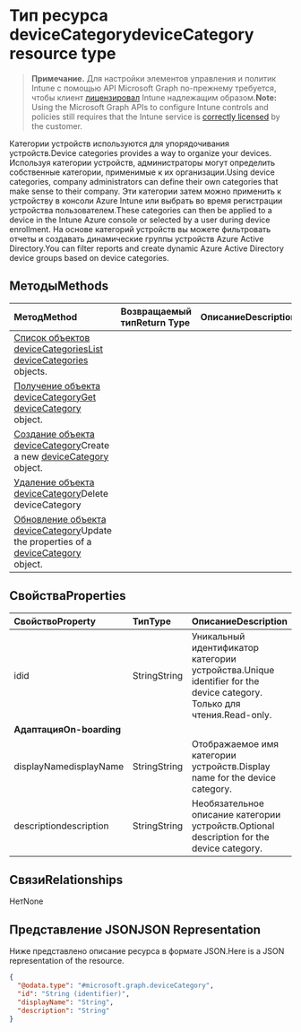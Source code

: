 # <a name="devicecategory-resource-type"></a><span data-ttu-id="1eb3e-101">Тип ресурса deviceCategory</span><span class="sxs-lookup"><span data-stu-id="1eb3e-101">deviceCategory resource type</span></span>

> <span data-ttu-id="1eb3e-102">**Примечание.** Для настройки элементов управления и политик Intune с помощью API Microsoft Graph по-прежнему требуется, чтобы клиент [лицензировал](https://go.microsoft.com/fwlink/?linkid=839381) Intune надлежащим образом.</span><span class="sxs-lookup"><span data-stu-id="1eb3e-102">**Note:** Using the Microsoft Graph APIs to configure Intune controls and policies still requires that the Intune service is [correctly licensed](https://go.microsoft.com/fwlink/?linkid=839381) by the customer.</span></span>

<span data-ttu-id="1eb3e-103">Категории устройств используются для упорядочивания устройств.</span><span class="sxs-lookup"><span data-stu-id="1eb3e-103">Device categories provides a way to organize your devices.</span></span> <span data-ttu-id="1eb3e-104">Используя категории устройств, администраторы могут определить собственные категории, применимые к их организации.</span><span class="sxs-lookup"><span data-stu-id="1eb3e-104">Using device categories, company administrators can define their own categories that make sense to their company.</span></span> <span data-ttu-id="1eb3e-105">Эти категории затем можно применить к устройству в консоли Azure Intune или выбрать во время регистрации устройства пользователем.</span><span class="sxs-lookup"><span data-stu-id="1eb3e-105">These categories can then be applied to a device in the Intune Azure console or selected by a user during device enrollment.</span></span> <span data-ttu-id="1eb3e-106">На основе категорий устройств вы можете фильтровать отчеты и создавать динамические группы устройств Azure Active Directory.</span><span class="sxs-lookup"><span data-stu-id="1eb3e-106">You can filter reports and create dynamic Azure Active Directory device groups based on device categories.</span></span>

## <a name="methods"></a><span data-ttu-id="1eb3e-107">Методы</span><span class="sxs-lookup"><span data-stu-id="1eb3e-107">Methods</span></span>
|<span data-ttu-id="1eb3e-108">Метод</span><span class="sxs-lookup"><span data-stu-id="1eb3e-108">Method</span></span>|<span data-ttu-id="1eb3e-109">Возвращаемый тип</span><span class="sxs-lookup"><span data-stu-id="1eb3e-109">Return Type</span></span>|<span data-ttu-id="1eb3e-110">Описание</span><span class="sxs-lookup"><span data-stu-id="1eb3e-110">Description</span></span>|
|:---|:---|:---|
|<span data-ttu-id="1eb3e-111">[Список объектов deviceCategories](../api/intune_shared_devicecategory_list.md)</span><span class="sxs-lookup"><span data-stu-id="1eb3e-111">[List deviceCategories](../api/intune_shared_devicecategory_list.md) objects.</span></span>|
|<span data-ttu-id="1eb3e-112">[Получение объекта deviceCategory](../api/intune_shared_devicecategory_get.md)</span><span class="sxs-lookup"><span data-stu-id="1eb3e-112">[Get deviceCategory](../api/intune_shared_devicecategory_get.md) object.</span></span>|
|<span data-ttu-id="1eb3e-113">[Создание объекта deviceCategory](../api/intune_shared_devicecategory_create.md)</span><span class="sxs-lookup"><span data-stu-id="1eb3e-113">Create a new [deviceCategory](../api/intune_shared_devicecategory_create.md) object.</span></span>|
|<span data-ttu-id="1eb3e-114">[Удаление объекта deviceCategory](../api/intune_shared_devicecategory_delete.md)</span><span class="sxs-lookup"><span data-stu-id="1eb3e-114">Delete deviceCategory</span></span>|
|<span data-ttu-id="1eb3e-115">[Обновление объекта deviceCategory](../api/intune_shared_devicecategory_update.md)</span><span class="sxs-lookup"><span data-stu-id="1eb3e-115">Update the properties of a [deviceCategory](../api/intune_shared_devicecategory_update.md) object.</span></span>|

## <a name="properties"></a><span data-ttu-id="1eb3e-116">Свойства</span><span class="sxs-lookup"><span data-stu-id="1eb3e-116">Properties</span></span>
|<span data-ttu-id="1eb3e-117">Свойство</span><span class="sxs-lookup"><span data-stu-id="1eb3e-117">Property</span></span>|<span data-ttu-id="1eb3e-118">Тип</span><span class="sxs-lookup"><span data-stu-id="1eb3e-118">Type</span></span>|<span data-ttu-id="1eb3e-119">Описание</span><span class="sxs-lookup"><span data-stu-id="1eb3e-119">Description</span></span>|
|:---|:---|:---|
|<span data-ttu-id="1eb3e-120">id</span><span class="sxs-lookup"><span data-stu-id="1eb3e-120">id</span></span>|<span data-ttu-id="1eb3e-121">String</span><span class="sxs-lookup"><span data-stu-id="1eb3e-121">String</span></span>|<span data-ttu-id="1eb3e-122">Уникальный идентификатор категории устройства.</span><span class="sxs-lookup"><span data-stu-id="1eb3e-122">Unique identifier for the device category.</span></span> <span data-ttu-id="1eb3e-123">Только для чтения.</span><span class="sxs-lookup"><span data-stu-id="1eb3e-123">Read-only.</span></span>|
|<span data-ttu-id="1eb3e-124">**Адаптация**</span><span class="sxs-lookup"><span data-stu-id="1eb3e-124">**On-boarding**</span></span>|
|<span data-ttu-id="1eb3e-125">displayName</span><span class="sxs-lookup"><span data-stu-id="1eb3e-125">displayName</span></span>|<span data-ttu-id="1eb3e-126">String</span><span class="sxs-lookup"><span data-stu-id="1eb3e-126">String</span></span>|<span data-ttu-id="1eb3e-127">Отображаемое имя категории устройств.</span><span class="sxs-lookup"><span data-stu-id="1eb3e-127">Display name for the device category.</span></span>|
|<span data-ttu-id="1eb3e-128">description</span><span class="sxs-lookup"><span data-stu-id="1eb3e-128">description</span></span>|<span data-ttu-id="1eb3e-129">String</span><span class="sxs-lookup"><span data-stu-id="1eb3e-129">String</span></span>|<span data-ttu-id="1eb3e-130">Необязательное описание категории устройств.</span><span class="sxs-lookup"><span data-stu-id="1eb3e-130">Optional description for the device category.</span></span>|

## <a name="relationships"></a><span data-ttu-id="1eb3e-131">Связи</span><span class="sxs-lookup"><span data-stu-id="1eb3e-131">Relationships</span></span>
<span data-ttu-id="1eb3e-132">Нет</span><span class="sxs-lookup"><span data-stu-id="1eb3e-132">None</span></span>

## <a name="json-representation"></a><span data-ttu-id="1eb3e-133">Представление JSON</span><span class="sxs-lookup"><span data-stu-id="1eb3e-133">JSON Representation</span></span>
<span data-ttu-id="1eb3e-134">Ниже представлено описание ресурса в формате JSON.</span><span class="sxs-lookup"><span data-stu-id="1eb3e-134">Here is a JSON representation of the resource.</span></span>
<!--{
  "blockType": "resource",
  "keyProperty": "id",
  "baseType": "microsoft.graph.entity",
  "@odata.type": "microsoft.graph.deviceCategory"
}-->
``` json
{
  "@odata.type": "#microsoft.graph.deviceCategory",
  "id": "String (identifier)",
  "displayName": "String",
  "description": "String"
}
```



